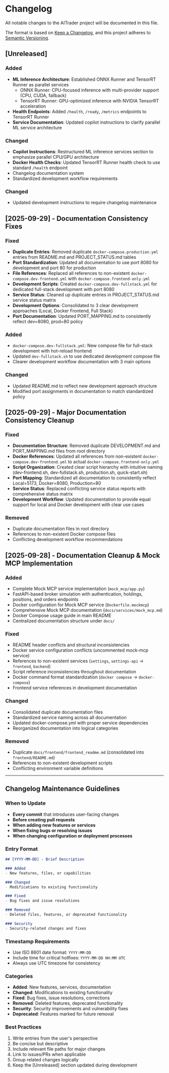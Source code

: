 # Changelog

All notable changes to the AITrader project will be documented in this file.

The format is based on [Keep a Changelog](https://keepachangelog.com/en/1.0.0/),
and this project adheres to [Semantic Versioning](https://semver.org/spec/v2.0.0.html).

## [Unreleased]

### Added
- **ML Inference Architecture**: Established ONNX Runner and TensorRT Runner as parallel services
  - ONNX Runner: CPU-focused inference with multi-provider support (CPU, CUDA, fallback)
  - TensorRT Runner: GPU-optimized inference with NVIDIA TensorRT acceleration
- **Health Endpoints**: Added `/health`, `/ready`, `/metrics` endpoints to TensorRT Runner
- **Service Documentation**: Updated copilot instructions to clarify parallel ML service architecture

### Changed
- **Copilot Instructions**: Restructured ML inference services section to emphasize parallel CPU/GPU architecture
- **Docker Health Checks**: Updated TensorRT Runner health check to use standard `/health` endpoint
- Changelog documentation system
- Standardized development workflow requirements

### Changed
- Updated development instructions to require changelog maintenance

## [2025-09-29] - Documentation Consistency Fixes

### Fixed
- **Duplicate Entries**: Removed duplicate `docker-compose.production.yml` entries from README.md and PROJECT_STATUS.md tables
- **Port Standardization**: Updated all documentation to use port 8080 for development and port 80 for production
- **File References**: Replaced all references to non-existent `docker-compose.dev-frontend.yml` with `docker-compose.frontend-only.yml`
- **Development Scripts**: Created `docker-compose.dev-fullstack.yml` for dedicated full-stack development with port 8080
- **Service Status**: Cleaned up duplicate entries in PROJECT_STATUS.md service status matrix
- **Development Options**: Consolidated to 3 clear development approaches (Local, Docker Frontend, Full Stack)
- **Port Documentation**: Updated PORT_MAPPING.md to consistently reflect dev=8080, prod=80 policy

### Added
- `docker-compose.dev-fullstack.yml`: New compose file for full-stack development with hot-reload frontend
- Updated `dev-fullstack.sh` to use dedicated development compose file
- Clearer development workflow documentation with 3 main options

### Changed
- Updated README.md to reflect new development approach structure
- Modified port assignments in documentation to match standardized policy

## [2025-09-29] - Major Documentation Consistency Cleanup

### Fixed
- **Documentation Structure**: Removed duplicate DEVELOPMENT.md and PORT_MAPPING.md files from root directory
- **Docker References**: Updated all references from non-existent `docker-compose.dev-frontend.yml` to actual `docker-compose.frontend-only.yml`
- **Script Organization**: Created clear script hierarchy with intuitive naming (dev-frontend.sh, dev-fullstack.sh, production.sh, quick-start.sh)
- **Port Mapping**: Standardized all documentation to consistently reflect Local=5173, Docker=8080, Production=80
- **Service Status**: Replaced conflicting service status reports with comprehensive status matrix
- **Development Workflow**: Updated documentation to provide equal support for local and Docker development with clear use cases

### Removed
- Duplicate documentation files in root directory
- References to non-existent Docker compose files
- Conflicting development workflow recommendations

## [2025-09-28] - Documentation Cleanup & Mock MCP Implementation

### Added
- Complete Mock MCP service implementation (`mock_mcp/app.py`)
- FastAPI-based broker simulation with authentication, holdings, positions, and orders endpoints
- Docker configuration for Mock MCP service (`Dockerfile.mockmcp`)
- Comprehensive Mock MCP documentation (`docs/services/mock_mcp.md`)
- Docker Compose usage guide in main README
- Centralized documentation structure under `docs/`

### Fixed
- README header conflicts and structural inconsistencies
- Docker service configuration conflicts (uncommented mock-mcp service)
- References to non-existent services (`settings`, `settings-api` → `frontend`, `backend`)
- Script reference inconsistencies throughout documentation
- Docker command format standardization (`docker compose` → `docker-compose`)
- Frontend service references in development documentation

### Changed
- Consolidated duplicate documentation files
- Standardized service naming across all documentation
- Updated docker-compose.yml with proper service dependencies
- Reorganized documentation into logical categories

### Removed
- Duplicate `docs/frontend/frontend_readme.md` (consolidated into `frontend/README.md`)
- References to non-existent development scripts
- Conflicting environment variable definitions

---

## Changelog Maintenance Guidelines

### When to Update
- **Every commit** that introduces user-facing changes
- **Before creating pull requests**
- **When adding new features or services**
- **When fixing bugs or resolving issues**
- **When changing configuration or deployment processes**

### Entry Format
```markdown
## [YYYY-MM-DD] - Brief Description

### Added
- New features, files, or capabilities

### Changed
- Modifications to existing functionality

### Fixed
- Bug fixes and issue resolutions

### Removed
- Deleted files, features, or deprecated functionality

### Security
- Security-related changes and fixes
```

### Timestamp Requirements
- Use ISO 8601 date format: `YYYY-MM-DD`
- Include time for critical hotfixes: `YYYY-MM-DD HH:MM UTC`
- Always use UTC timezone for consistency

### Categories
- **Added**: New features, services, documentation
- **Changed**: Modifications to existing functionality
- **Fixed**: Bug fixes, issue resolutions, corrections
- **Removed**: Deleted features, deprecated functionality
- **Security**: Security improvements and vulnerability fixes
- **Deprecated**: Features marked for future removal

### Best Practices
1. Write entries from the user's perspective
2. Be concise but descriptive
3. Include relevant file paths for major changes
4. Link to issues/PRs when applicable
5. Group related changes logically
6. Keep the [Unreleased] section updated during development
